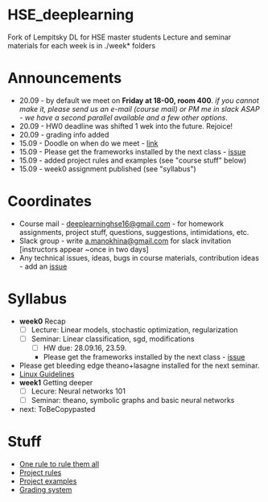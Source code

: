 # HSE_deeplearning
Fork of Lempitsky DL for HSE master students
Lecture and seminar materials for each week is in ./week* folders

# Announcements
* 20.09 - by default we meet on __Friday at 18-00, room 400__. _if you cannot make it, please send us an e-mail (course mail) or PM me in slack ASAP - we have a second parallel available and a few other options_.
* 20.09 - HW0 deadline was shifted 1 wek into the future. Rejoice!
* 20.09 - grading info added
* 15.09 - Doodle on when do we meet - [link](http://doodle.com/poll/cygymdnkf7q5vqmm)
* 15.09 - Please get the frameworks installed by the next class - [issue](https://github.com/yandexdataschool/HSE_deeplearning/issues/1)
* 15.09 - added project rules and examples (see "course stuff" below)
* 15.09 - week0 assignment published (see "syllabus")


# Coordinates
* Course mail - deeplearninghse16@gmail.com - for homework assignments, project stuff, questions, suggestions, intimidations, etc.
* Slack group - write a.manokhina@gmail.com for slack invitation [instructors appear ~once in two days]
* Any technical issues, ideas, bugs in course materials, contribution ideas - add an [issue](https://github.com/yandexdataschool/HSE_deeplearning/issues)


# Syllabus
- __week0__ Recap
  - [ ] Lecture: Linear models, stochastic optimization, regularization
  - [ ] Seminar: Linear classification, sgd, modifications
     - [ ] HW due: 28.09.16, 23.59.
     - Please get the frameworks installed by the next class  - [issue](https://github.com/yandexdataschool/HSE_deeplearning/issues/1)
- Please get bleeding edge theano+lasagne installed for the next seminar. 
 - [Linux Guidelines](http://agentnet.readthedocs.io/en/latest/user/install.html)
- __week1__ Getting deeper
  - [ ] Lecure: Neural networks 101
  - [ ] Seminar: theano, symbolic graphs and basic neural networks
- next: ToBeCopypasted

# Stuff
* [One rule to rule them all](https://github.com/yandexdataschool/HSE_deeplearning/wiki/Core:)
* [Project rules](https://github.com/yandexdataschool/HSE_deeplearning/wiki/Course-projects)
* [Project examples](https://github.com/yandexdataschool/HSE_deeplearning/wiki/Project-examples)
* [Grading system](https://github.com/yandexdataschool/HSE_deeplearning/wiki/Grading)
